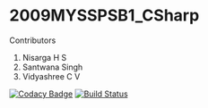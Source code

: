 # 2009MYSSPSB1_CSharp
Contributors
1) Nisarga H S
2) Santwana Singh
3) Vidyashree C V


[![Codacy Badge](https://api.codacy.com/project/badge/Grade/14f7dceddd624d7a98f5400f74dbaef4)](https://app.codacy.com/gh/99002482/2009MYSSPSB1_CSharp?utm_source=github.com&utm_medium=referral&utm_content=99002482/2009MYSSPSB1_CSharp&utm_campaign=Badge_Grade)
[![Build Status](https://dev.azure.com/nisarga0388/CSharp%20Project/_apis/build/status/99002482.2009MYSSPSB1_CSharp?branchName=master)](https://dev.azure.com/nisarga0388/CSharp%20Project/_build/latest?definitionId=1&branchName=master)
